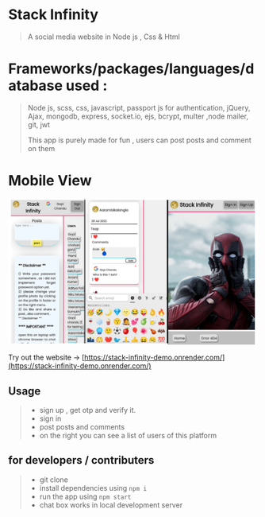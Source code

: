 # Stack Infinity
> A social media website in Node js , Css & Html

# Frameworks/packages/languages/database used :
> Node js, scss, css, javascript, passport js for authentication, jQuery, Ajax, mongodb, express, socket.io, ejs, bcrypt, multer ,node mailer, git, jwt
>
> This app is purely made for fun , users can post posts and comment on them

# Mobile View
>
![image](https://github.com/gopi-chandu/stack-infinity/blob/master/pics/demo.jpg)

Try out the website -> [https://stack-infinity-demo.onrender.com/](https://stack-infinity-demo.onrender.com/)
## Usage

> - sign up , get otp and verify it.
> - sign in
> - post posts and comments
> - on the right you can see a list of users of this platform

## for developers / contributers

> - git clone
> - install dependencies using `npm i`
> - run the app using `npm start`
> - chat box works in local development server
